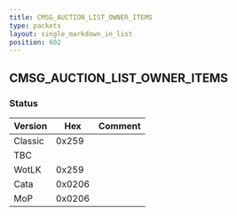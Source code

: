 ```yaml
---
title: CMSG_AUCTION_LIST_OWNER_ITEMS
type: packets
layout: single_markdown_in_list
position: 602
---
```


## CMSG_AUCTION_LIST_OWNER_ITEMS

### Status

Version    | Hex        | Comment
---------- | ---------- | ---------- 
Classic    | 0x259      | 
TBC        |            | 
WotLK      | 0x259      | 
Cata       | 0x0206     | 
MoP        | 0x0206     | 